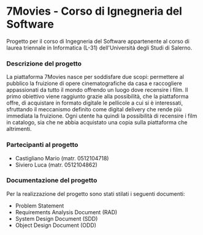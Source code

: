 # 7Movies - Corso di Ignegneria del Software
Progetto per il corso di Ingegneria del Software appartenente al corso di laurea triennale in Informatica (L-31) dell'Università degli Studi di Salerno. 


###  Descrizione del progetto
La piattaforma 7Movies nasce per soddisfare due scopi: permettere al pubblico la fruizione di opere cinematografiche da casa e raccogliere appassionati da tutto il mondo offrendo un luogo dove recensire i film. 
Il primo obiettivo viene raggiunto grazie alla possibilità, che la piattaforma offre, di acquistare in formato digitale le pellicole a cui si è interessati, sfruttando il meccanismo definito come digital delivery che rende più immediata la fruizione.
Ogni utente ha quindi la possibilità di recensire i film in catalogo, sia che ne abbia acquistato una copia sulla piattaforma che altrimenti. 

###  Partecipanti al progetto
- Castigliano Mario (matr. 0512104718)
- Siviero Luca (matr. 0512104862)


###  Documentazione del progetto
Per la realizzazione del progetto sono stati stilati i seguenti documenti:
  - Problem Statement 
  - Requirements Analysis Document (RAD)
  - System Design Document (SDD)
  - Object Design Document (ODD)
